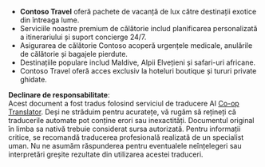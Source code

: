 <!--
CO_OP_TRANSLATOR_METADATA:
{
  "original_hash": "566fa0a014066992b55e6e5b408b24bc",
  "translation_date": "2025-07-12T10:20:06+00:00",
  "source_file": "05-agentic-rag/code_samples/document.md",
  "language_code": "ro"
}
-->
- **Contoso Travel** oferă pachete de vacanță de lux către destinații exotice din întreaga lume.  
- Serviciile noastre premium de călătorie includ planificarea personalizată a itinerariului și suport concierge 24/7.  
- Asigurarea de călătorie Contoso acoperă urgențele medicale, anulările de călătorie și bagajele pierdute.  
- Destinațiile populare includ Maldive, Alpii Elvețieni și safari-uri africane.  
- Contoso Travel oferă acces exclusiv la hoteluri boutique și tururi private ghidate.

**Declinare de responsabilitate**:  
Acest document a fost tradus folosind serviciul de traducere AI [Co-op Translator](https://github.com/Azure/co-op-translator). Deși ne străduim pentru acuratețe, vă rugăm să rețineți că traducerile automate pot conține erori sau inexactități. Documentul original în limba sa nativă trebuie considerat sursa autorizată. Pentru informații critice, se recomandă traducerea profesională realizată de un specialist uman. Nu ne asumăm răspunderea pentru eventualele neînțelegeri sau interpretări greșite rezultate din utilizarea acestei traduceri.